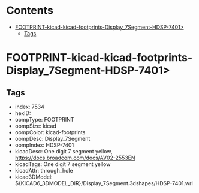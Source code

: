 



Contents
========

* [FOOTPRINT-kicad-kicad-footprints-Display_7Segment-HDSP-7401>](#footprint-kicad-kicad-footprints-display_7segment-hdsp-7401)
	* [Tags](#tags)

# FOOTPRINT-kicad-kicad-footprints-Display_7Segment-HDSP-7401>

## Tags

- index: 7534
- hexID: 
- oompType: FOOTPRINT
- oompSize: kicad
- oompColor: kicad-footprints
- oompDesc: Display_7Segment
- oompIndex: HDSP-7401
- kicadDesc: One digit 7 segment yellow, https://docs.broadcom.com/docs/AV02-2553EN
- kicadTags: One digit 7 segment yellow
- kicadAttr: through_hole
- kicad3DModel: ${KICAD6_3DMODEL_DIR}/Display_7Segment.3dshapes/HDSP-7401.wrl
